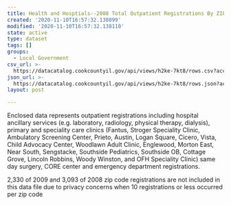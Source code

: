 ```yaml
---
title: Health and Hosptials--2008 Total Outpatient Registrations By ZIP
created: '2020-11-10T16:57:32.138099'
modified: '2020-11-10T16:57:32.138110'
state: active
type: dataset
tags: []
groups:
  - Local Government
csv_url: >-
  https://datacatalog.cookcountyil.gov/api/views/h2ke-7kt8/rows.csv?accessType=DOWNLOAD
json_url: >-
  https://datacatalog.cookcountyil.gov/api/views/h2ke-7kt8/rows.json?accessType=DOWNLOAD
layout: post

---
```

Enclosed data represents outpatient registrations including hospital ancillary services (e.g. laboratory, radiology, physical therapy, dialysis), primary and speciality care clinics (Fantus, Stroger Speciality Clinic, Ambulatory Screening Center, Prieto, Austin, Logan Square, Cicero, Vista, Child Advocacy Center, Woodlawn Adult Clinic, Englewood, Morton East, Near South, Sengstacke, Southside Pediatrics, Southside OB, Cottage Grove, Lincoln Robbins, Woody Winston, and OFH Speciality Clinic) same day surgery, CORE center and emergency department registrations.

2,330 of 2009 and 3,093 of 2008 zip code registrations are not included in this data file due to privacy concerns when 10 registrations or less occurred per zip code
